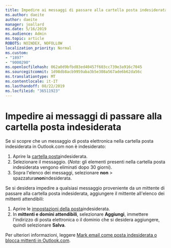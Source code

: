 ```yaml
---
title: Impedire ai messaggi di passare alla cartella posta indesiderata in Outlook.com
ms.author: daeite
author: daeite
manager: joallard
ms.date: 5/16/2019
ms.audience: Admin
ms.topic: article
ROBOTS: NOINDEX, NOFOLLOW
localization_priority: Normal
ms.custom:
- "1897"
- "9000290"
ms.openlocfilehash: 062a0d9bfbd83ed40457f603cc739e3a916c7045
ms.sourcegitcommit: 1d98db8acb9959aba3b5e308a567ade6b62da56c
ms.translationtype: MT
ms.contentlocale: it-IT
ms.lasthandoff: 08/22/2019
ms.locfileid: "36511923"
---
```

# <a name="stop-messages-from-going-to-your-junk-email-folder"></a>Impedire ai messaggi di passare alla cartella posta indesiderata

Se si scopre che un messaggio di posta elettronica nella cartella posta indesiderata in Outlook.com non è indesiderato:

1. Aprire la [cartella posta](https://outlook.live.com/mail/junkemail)indesiderata.
1. Selezionare il messaggio. (*Nota:* gli elementi presenti nella cartella posta indesiderata vengono eliminati dopo 30 giorni).
1. Sopra l'elenco dei messaggi, selezionare **non** > spazzatura**non**indesiderata.

Se si desidera impedire a qualsiasi messaggio proveniente da un mittente di passare alla cartella posta indesiderata, aggiungere il mittente all'elenco dei mittenti attendibili:

1. Aprire le [impostazioni della posta](https://go.microsoft.com/fwlink/?linkid=2035804)indesiderata.
1. In **mittenti e domini attendibili**, selezionare **Aggiungi**, immettere l'indirizzo di posta elettronica o il dominio che si desidera aggiungere, quindi selezionare **Salva**.

Per ulteriori informazioni, leggere [Mark email come posta indesiderata o blocca mittenti in Outlook.com](https://support.office.com/article/a3ece97b-82f8-4a5e-9ac3-e92fa6427ae4?wt.mc_id=Office_Outlook_com_Alchemy).
